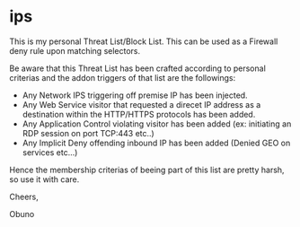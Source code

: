 # ips

This is my personal Threat List/Block List.
This can be used as a Firewall deny rule upon matching selectors.

Be aware that this Threat List has been crafted according to personal criterias and the addon triggers of that list are the followings:

- Any Network IPS triggering off premise IP has been injected.
- Any Web Service visitor that requested a direcet IP address as a destination within the HTTP/HTTPS protocols has been added.
- Any Application Control violating visitor has been added (ex: initiating an RDP session on port TCP:443 etc..)
- Any Implicit Deny offending inbound IP has been added (Denied GEO on services etc...)

Hence the membership criterias of beeing part of this list are pretty harsh, so use it with care.

Cheers,

Obuno
